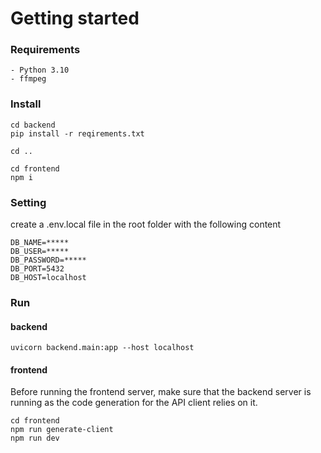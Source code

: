<h1>Getting started</h1>

<h3>Requirements</h3>

    - Python 3.10
    - ffmpeg

<h3>Install</h3>

    cd backend
    pip install -r reqirements.txt

    cd ..

    cd frontend
    npm i

<h3>Setting</h3>
create a .env.local file in the root folder with the following content

    DB_NAME=*****
    DB_USER=*****
    DB_PASSWORD=*****
    DB_PORT=5432
    DB_HOST=localhost

<h3>Run</h3>

<h4>backend</h4>

    uvicorn backend.main:app --host localhost

<h4>frontend</h4>

Before running the frontend server, make sure that the backend server is running as the code generation for the API client relies on it.

    cd frontend
    npm run generate-client
    npm run dev
